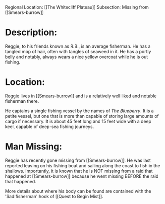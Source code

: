 Regional Location: [[The Whitecliff Plateau]]
Subsection: Missing from [[Smears-burrow]]
# Description:
Reggie, to his friends known as R.B., is an average fisherman. He has a tangled mop of hair, often with tangles of seaweed in it. He has a portly belly and notably, always wears a nice yellow overcoat while he is out fishing.
# Location:
Reggie lives in [[Smears-burrow]] and is a relatively well liked and notable fisherman there. 

He captains a single fishing vessel by the names of *The Blueberry*. It is a petite vessel, but one that is more than capable of storing large amounts of cargo if necessary. It is about 45 feet long and 15 feet wide with a deep keel, capable of deep-sea fishing journeys. 
# Man Missing:
Reggie has recently gone missing from [[Smears-burrow]]. He was last reported leaving on his fishing boat and sailing along the coast to fish in the shallows. Importantly, it is known that he is NOT missing from a raid that happened at [[Smears-burrow]] because he went missing BEFORE the raid that happened. 

More details about where his body can be found are contained with the 'Sad fisherman' hook of [[Quest to Begin Mist]]. 